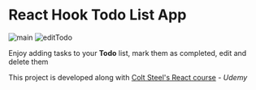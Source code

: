 # React Hook Todo List App

![main](https://res.cloudinary.com/ddjb3qdew/image/upload/v1650536276/TodoHook/newTodo_lz6xve.png)
![editTodo](https://res.cloudinary.com/ddjb3qdew/image/upload/v1650536275/TodoHook/editTodo_mf9hlx.png)

Enjoy adding tasks to your **Todo** list, mark them as completed, edit and delete them

This project is developed along with [Colt Steel's React course](https://www.udemy.com/course/modern-react-bootcamp) - *Udemy*
